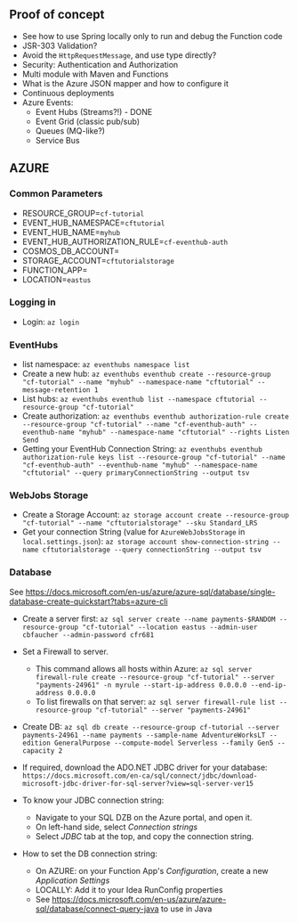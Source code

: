 ## Proof of concept

* See how to use Spring locally only to run and debug the Function code
* JSR-303 Validation?
* Avoid the ``HttpRequestMessage``, and use type directly?
* Security: Authentication and Authorization
* Multi module with Maven and Functions
* What is the Azure JSON mapper and how to configure it
* Continuous deployments
* Azure Events:
   * Event Hubs (Streams?!) - DONE
   * Event Grid (classic pub/sub)
   * Queues (MQ-like?)
   * Service Bus
   

## AZURE

### Common Parameters
* RESOURCE_GROUP=`cf-tutorial`
* EVENT_HUB_NAMESPACE=`cftutorial`
* EVENT_HUB_NAME=`myhub`
* EVENT_HUB_AUTHORIZATION_RULE=`cf-eventhub-auth`
* COSMOS_DB_ACCOUNT=<value>
* STORAGE_ACCOUNT=`cftutorialstorage`
* FUNCTION_APP=<value>
* LOCATION=``eastus``

### Logging in 
* Login: ``az login``

### EventHubs
* list namespace: `az eventhubs namespace list`
* Create a new hub: `az eventhubs eventhub create --resource-group "cf-tutorial" --name "myhub" --namespace-name "cftutorial" --message-retention 1`
* List hubs: `az eventhubs eventhub list --namespace cftutorial --resource-group "cf-tutorial"`
* Create authorization: `az eventhubs eventhub authorization-rule create --resource-group "cf-tutorial" --name "cf-eventhub-auth" --eventhub-name "myhub" --namespace-name "cftutorial" --rights Listen Send`
* Getting your EventHub Connection String: `az eventhubs eventhub authorization-rule keys list --resource-group "cf-tutorial" --name "cf-eventhub-auth" --eventhub-name "myhub" --namespace-name "cftutorial" --query primaryConnectionString --output tsv`

### WebJobs Storage
* Create a Storage Account: `az storage account create --resource-group "cf-tutorial" --name "cftutorialstorage" --sku Standard_LRS`
* Get your connection String (value for `AzureWebJobsStorage` in `local.settings.json`): `az storage account show-connection-string --name cftutorialstorage --query connectionString --output tsv`   
   
### Database

See https://docs.microsoft.com/en-us/azure/azure-sql/database/single-database-create-quickstart?tabs=azure-cli

* Create a server first: `az sql server create --name payments-$RANDOM --resource-group "cf-tutorial" --location eastus --admin-user cbfaucher --admin-password cfr681`
* Set a Firewall to server.  
   * This command allows all hosts within Azure: `az sql server firewall-rule create --resource-group "cf-tutorial" --server "payments-24961" -n myrule --start-ip-address 0.0.0.0 --end-ip-address 0.0.0.0`
   * To list firewalls on that server: ``az sql server firewall-rule list --resource-group "cf-tutorial" --server "payments-24961"``

* Create DB: `az sql db create --resource-group cf-tutorial --server payments-24961 --name payments --sample-name AdventureWorksLT --edition GeneralPurpose --compute-model Serverless --family Gen5 --capacity 2`    
* If required, download the ADO.NET JDBC driver for your database: `https://docs.microsoft.com/en-ca/sql/connect/jdbc/download-microsoft-jdbc-driver-for-sql-server?view=sql-server-ver15`
* To know your JDBC connection string:
   * Navigate to your SQL DZB on the Azure portal, and open it.
   * On left-hand side, select *Connection strings*
   * Select *JDBC* tab at the top, and copy the connection string.
* How to set the DB connection string:
   * On AZURE: on your Function App's *Configuration*, create a new *Application Settings*
   * LOCALLY: Add it to your Idea RunConfig properties   
   * See https://docs.microsoft.com/en-us/azure/azure-sql/database/connect-query-java to use in Java